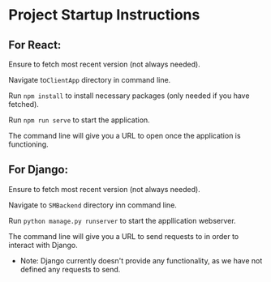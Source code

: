 # Project Startup Instructions

## For React:

Ensure to fetch most recent version (not always needed).

Navigate to```ClientApp``` directory in command line.

Run ```npm install``` to install necessary packages (only needed if you have fetched).

Run ```npm run serve``` to start the application.

The command line will give you a URL to open once the application is functioning.

## For Django:

Ensure to fetch most recent version (not always needed).

Navigate to ```SMBackend``` directory inn command line.

Run ```python manage.py runserver``` to start the appllication webserver.

The command line will give you a URL to send requests to in order to interact with Django.
- Note: Django currently doesn't provide any functionality, as we have not defined any requests to send.